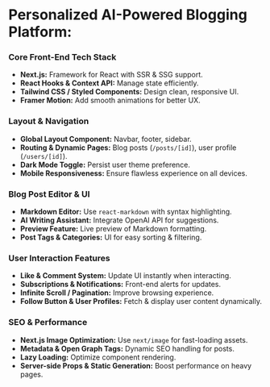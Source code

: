 # **Personalized AI-Powered Blogging Platform**:

### **Core Front-End Tech Stack**
- **Next.js:** Framework for React with SSR & SSG support.
- **React Hooks & Context API:** Manage state efficiently.
- **Tailwind CSS / Styled Components:** Design clean, responsive UI.
- **Framer Motion:** Add smooth animations for better UX.

### **Layout & Navigation**
- **Global Layout Component:** Navbar, footer, sidebar.
- **Routing & Dynamic Pages:** Blog posts (`/posts/[id]`), user profile (`/users/[id]`).
- **Dark Mode Toggle:** Persist user theme preference.
- **Mobile Responsiveness:** Ensure flawless experience on all devices.

### **Blog Post Editor & UI**
- **Markdown Editor:** Use `react-markdown` with syntax highlighting.
- **AI Writing Assistant:** Integrate OpenAI API for suggestions.
- **Preview Feature:** Live preview of Markdown formatting.
- **Post Tags & Categories:** UI for easy sorting & filtering.

### **User Interaction Features**
- **Like & Comment System:** Update UI instantly when interacting.
- **Subscriptions & Notifications:** Front-end alerts for updates.
- **Infinite Scroll / Pagination:** Improve browsing experience.
- **Follow Button & User Profiles:** Fetch & display user content dynamically.

### **SEO & Performance**
- **Next.js Image Optimization:** Use `next/image` for fast-loading assets.
- **Metadata & Open Graph Tags:** Dynamic SEO handling for posts.
- **Lazy Loading:** Optimize component rendering.
- **Server-side Props & Static Generation:** Boost performance on heavy pages.
